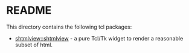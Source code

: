 # README

This directory contains the following tcl packages:

* [shtmlview::shtmlview](http://htmlpreview.github.io/?https://github.com/mittelmark/DGTcl/blob/master/lib/shtmlview/shtmlview.html) - a pure Tcl/Tk widget to render a reasonable subset of html.

